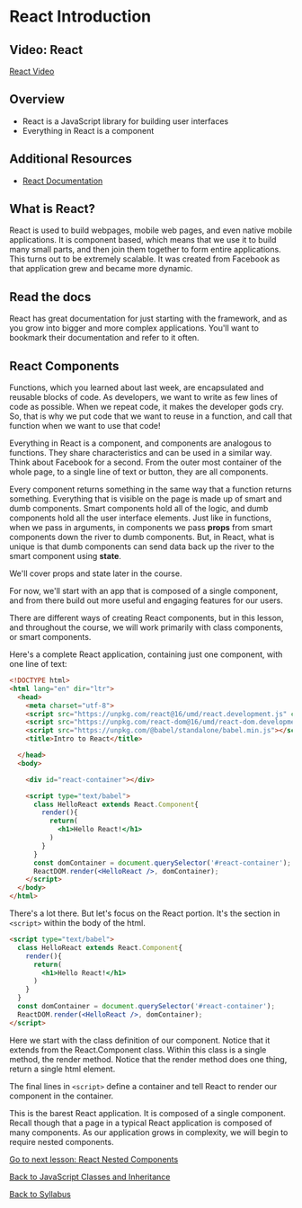 # React Introduction

## Video: React
[React Video](https://player.vimeo.com/video/229416697)

## Overview
- React is a JavaScript library for building user interfaces
- Everything in React is a component

## Additional Resources
- <a href="https://reactjs.org/" target="blank">React Documentation</a>

## What is React?

React is used to build webpages, mobile web pages, and even native mobile applications. It is
component based, which means that we use it to build many small parts, and then join them together to form entire applications. This turns out to be extremely scalable. It was created from Facebook as that application grew and became more dynamic.

## Read the docs

React has great documentation for just starting with the framework, and as you grow into bigger and more complex applications. You'll want to bookmark their documentation and refer to it often.

## React Components

Functions, which you learned about last week, are encapsulated and reusable blocks of code. As developers, we want to write as few lines of code as possible. When we repeat code, it makes the developer gods cry. So, that is why we put code that we want to reuse in a function, and call that function when we want to use that code!

Everything in React is a component, and components are analogous to functions. They share characteristics and can be used in a similar way. Think about Facebook for a second. From the outer most container of the whole page, to a single line of text or button, they are all components.

Every component returns something in the same way that a function returns something. Everything that is visible on the page is made up of smart and dumb components. Smart components hold all of the logic, and dumb components hold all the user interface elements. Just like in functions, when we pass in arguments, in components we pass **props** from smart components down the river to dumb components. But, in React, what is unique is that dumb components can send data back up the river to the smart component using **state**.

We'll cover props and state later in the course.

For now, we'll start with an app that is composed of a single component, and from there build out more useful and engaging features for our users.

There are different ways of creating React components, but in this lesson, and throughout the course, we will work primarily with class components, or smart components.

Here's a complete React application, containing just one component, with one line of text:

```html
<!DOCTYPE html>
<html lang="en" dir="ltr">
  <head>
    <meta charset="utf-8">
    <script src="https://unpkg.com/react@16/umd/react.development.js" crossorigin></script>
    <script src="https://unpkg.com/react-dom@16/umd/react-dom.development.js" crossorigin></script>
    <script src="https://unpkg.com/@babel/standalone/babel.min.js"></script>
    <title>Intro to React</title>

  </head>
  <body>

    <div id="react-container"></div>

    <script type="text/babel">
      class HelloReact extends React.Component{
        render(){
          return(
            <h1>Hello React!</h1>
          )
        }
      }
      const domContainer = document.querySelector('#react-container');
      ReactDOM.render(<HelloReact />, domContainer);
    </script>
  </body>
</html>
```

There's a lot there. But let's focus on the React portion. It's the section in `<script>` within the body of the html.

```html
<script type="text/babel">
  class HelloReact extends React.Component{
    render(){
      return(
        <h1>Hello React!</h1>
      )
    }
  }
  const domContainer = document.querySelector('#react-container');
  ReactDOM.render(<HelloReact />, domContainer);
</script>
```

Here we start with the class definition of our component. Notice that it extends from the React.Component class. Within this class is a single method, the render method. Notice that the render method does one thing, return a single html element.

The final lines in `<script>` define a container and tell React to render our component in the container.

This is the barest React application. It is composed of a single component. Recall though that a page in a typical React application is composed of many components. As our application grows in complexity, we will begin to require nested components.

[Go to next lesson: React Nested Components](./nested-components.md)

[Back to JavaScript Classes and Inheritance](../javascript/class-inheritance.md)

[Back to Syllabus](../README.md)

